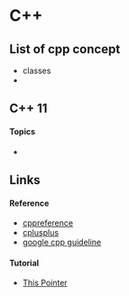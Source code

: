 # C++

## List of cpp concept

* classes
* 
## C++ 11

#### Topics

* 
## Links

#### Reference

* [cppreference](https://en.cppreference.com/w/)
* [cplusplus](http://www.cplusplus.com/)
* [google cpp guideline](https://google.github.io/styleguide/cppguide.html) 



#### Tutorial 

* [This Pointer](https://thispointer.com/c11-tutorial/)

